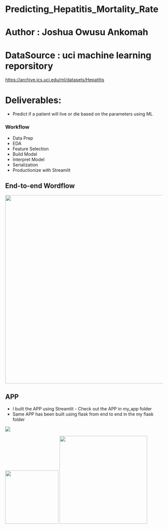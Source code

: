 # Predicting_Hepatitis_Mortality_Rate
# Author : Joshua Owusu Ankomah

# DataSource : uci machine learning reporsitory
https://archive.ics.uci.edu/ml/datasets/Hepatitis

# Deliverables: 
- Predict if a patient will live or die based on the parameters using ML

### Workflow
+ Data Prep
+ EDA
+ Feature Selection
+ Build Model
+ Interpret Model
+ Serialization
+ Productionize with Streamlit

## End-to-end Wordflow

<p align="center">
  <img width="700" height="600" src="https://github.com/code-JOA/Predicting_Hepititis_Mortality_Rate/blob/master/workflow.png">
</p>


## APP
+ I built the APP using Streamlit - Check out the APP in my_app folder
+ Same APP has been built using flask from end to end in the my flask folder

![](https://forthebadge.com/images/badges/made-with-python.svg)

[<img target="_blank" src="https://flask.palletsprojects.com/en/1.1.x/_images/flask-logo.png" width=170>](https://flask.palletsprojects.com/en/1.1.x/) [<img target="_blank" src="https://number1.co.za/wp-content/uploads/2017/10/gunicorn_logo-300x85.png" width=280>](https://gunicorn.org) 